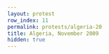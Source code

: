 ```yaml
---
layout: protest
row_index: 11
permalink: protests/algeria-20
title: Algeria, November 2009
hidden: true
---
```

